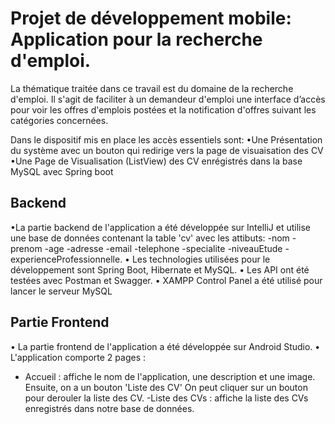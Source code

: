 # Projet de développement mobile: Application pour la recherche d'emploi.

La thématique traitée dans ce travail est du domaine de la 
recherche d'emploi. 
Il s'agit de faciliter à un demandeur d'emploi une interface d’accès pour voir les offres d'emplois postées et la notification d'offres suivant les catégories concernées. 

Dans le dispositif mis en place les accès essentiels sont: 
•Une Présentation du système avec un bouton qui redirige vers la 
page de visuaisation des CV 
•Une Page de Visualisation (ListView) des CV enrégistrés dans la 
base MySQL avec Spring boot

## Backend
 •La partie backend de l'application a été développée sur IntelliJ et utilise une base de données contenant la table 'cv' avec les attibuts: 
-nom
-prenom
-age
-adresse
-email
-telephone
-specialite
-niveauEtude
-experienceProfessionnelle.
• Les technologies utilisées pour le développement sont Spring Boot, Hibernate et MySQL.
• Les API ont été testées avec Postman et Swagger. 
• XAMPP Control Panel a été utilisé pour lancer le serveur MySQL


## Partie Frontend
• La partie frontend de l'application a été développée sur Android Studio. 
• L'application comporte 2 pages :
  - Accueil : affiche le nom de l'application, une description et une image. Ensuite, on a un bouton 'Liste des CV' On peut cliquer sur un bouton pour derouler la liste des CV.
  -Liste des CVs : affiche la liste des CVs enregistrés dans notre base de données.
